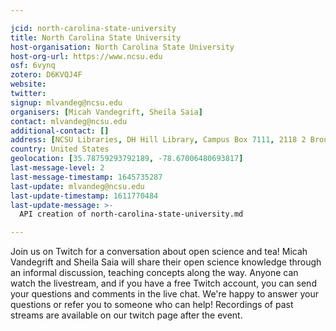 ```yaml
---

jcid: north-carolina-state-university
title: North Carolina State University
host-organisation: North Carolina State University
host-org-url: https://www.ncsu.edu
osf: 6vynq
zotero: D6KVQJ4F
website: 
twitter: 
signup: mlvandeg@ncsu.edu
organisers: [Micah Vandegrift, Sheila Saia]
contact: mlvandeg@ncsu.edu
additional-contact: []
address: [NCSU Libraries, DH Hill Library, Campus Box 7111, 2118 2 Broughton Dr. Raleigh, NC 27695]
country: United States
geolocation: [35.78759293792189, -78.67006480693817]
last-message-level: 2
last-message-timestamp: 1645735287
last-update: mlvandeg@ncsu.edu
last-update-timestamp: 1611770484
last-update-message: >-
  API creation of north-carolina-state-university.md

---
```


Join us on Twitch for a conversation about open science and tea! Micah Vandegrift and Sheila Saia will share their open science knowledge through an informal discussion, teaching concepts along the way. Anyone can watch the livestream, and if you have a free Twitch account, you can send your questions and comments in the live chat. We're happy to answer your questions or refer you to someone who can help! Recordings of past streams are available on our twitch page after the event.
